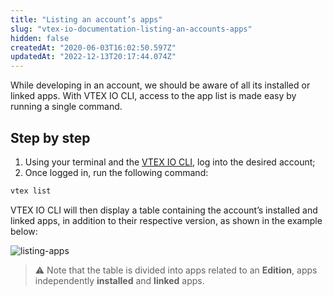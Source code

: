 ```yaml
---
title: "Listing an account’s apps"
slug: "vtex-io-documentation-listing-an-accounts-apps"
hidden: false
createdAt: "2020-06-03T16:02:50.597Z"
updatedAt: "2022-12-13T20:17:44.074Z"
---
```


While developing in an account, we should be aware of all its installed or linked apps. With VTEX IO CLI, access to the app list is made easy by running a single command.

## Step by step

1. Using your terminal and the [VTEX IO CLI](https://developers.vtex.com/vtex-developer-docs/docs/vtex-io-documentation-vtex-io-cli-installment-and-command-reference#command-reference), log into the desired account;
2. Once logged in, run the following command:

```sh
vtex list
```

VTEX IO CLI will then display a table containing the account’s installed and linked apps, in addition to their respective version, as shown in the example below:

![listing-apps](https://cdn.jsdelivr.net/gh/vtexdocs/dev-portal-content@main/images/vtex-io-documentation-listing-an-accounts-apps-0.png)

> ⚠️ Note that the table is divided into apps related to an **Edition**, apps independently **installed** and **linked** apps.
